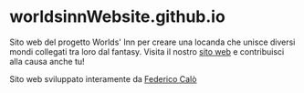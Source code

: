 # worldsinnWebsite.github.io
Sito web del progetto Worlds' Inn per creare una locanda che unisce diversi mondi collegati tra loro dal fantasy. Visita il nostro [sito web](https://worldsinn.net) e contribuisci alla causa anche tu!

Sito web sviluppato interamente da [Federico Calò](https://federicocalo.it)
